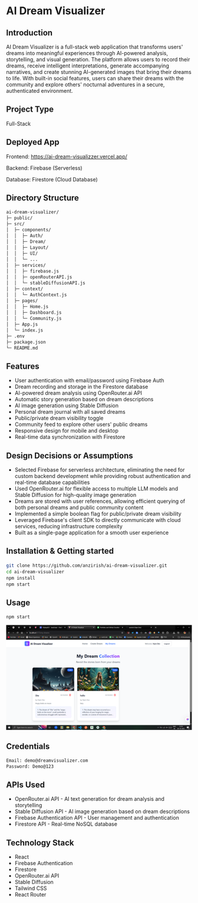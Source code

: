 # AI Dream Visualizer

## Introduction

AI Dream Visualizer is a full-stack web application that transforms users' dreams into meaningful experiences through AI-powered analysis, storytelling, and visual generation. The platform allows users to record their dreams, receive intelligent interpretations, generate accompanying narratives, and create stunning AI-generated images that bring their dreams to life. With built-in social features, users can share their dreams with the community and explore others' nocturnal adventures in a secure, authenticated environment.

## Project Type

Full-Stack

## Deployed App

Frontend: https://ai-dream-visualizzer.vercel.app/

Backend: Firebase (Serverless)

Database: Firestore (Cloud Database)

## Directory Structure

```
ai-dream-visualizer/
├─ public/
├─ src/
│  ├─ components/
│  │  ├─ Auth/
│  │  ├─ Dream/
│  │  ├─ Layout/
│  │  ├─ UI/
│  │  └─ ...
│  ├─ services/
│  │  ├─ firebase.js
│  │  ├─ openRouterAPI.js
│  │  └─ stableDiffusionAPI.js
│  ├─ context/
│  │  └─ AuthContext.js
│  ├─ pages/
│  │  ├─ Home.js
│  │  ├─ Dashboard.js
│  │  └─ Community.js
│  ├─ App.js
│  └─ index.js
├─ .env
├─ package.json
└─ README.md
```

## Features

- User authentication with email/password using Firebase Auth
- Dream recording and storage in the Firestore database
- AI-powered dream analysis using OpenRouter.ai API
- Automatic story generation based on dream descriptions
- AI image generation using Stable Diffusion
- Personal dream journal with all saved dreams
- Public/private dream visibility toggle
- Community feed to explore other users' public dreams
- Responsive design for mobile and desktop
- Real-time data synchronization with Firestore

## Design Decisions or Assumptions

- Selected Firebase for serverless architecture, eliminating the need for custom backend development while providing robust authentication and real-time database capabilities
- Used OpenRouter.ai for flexible access to multiple LLM models and Stable Diffusion for high-quality image generation
- Dreams are stored with user references, allowing efficient querying of both personal dreams and public community content
- Implemented a simple boolean flag for public/private dream visibility
- Leveraged Firebase's client SDK to directly communicate with cloud services, reducing infrastructure complexity
- Built as a single-page application for a smooth user experience

## Installation & Getting started

```bash
git clone https://github.com/anzirish/ai-dream-visualizer.git
cd ai-dream-visualizer
npm install
npm start
```

## Usage

```bash
npm start
```

![Personal Finance Dashboard Screenshot](https://github.com/anzirish/Masai/blob/main/Screenshot%20(115).png)

## Credentials

```
Email: demo@dreamvisualizer.com
Password: Demo@123
```

## APIs Used

- OpenRouter.ai API - AI text generation for dream analysis and storytelling
- Stable Diffusion API - AI image generation based on dream descriptions
- Firebase Authentication API - User management and authentication
- Firestore API - Real-time NoSQL database

## Technology Stack

- React
- Firebase Authentication
- Firestore
- OpenRouter.ai API
- Stable Diffusion
- Tailwind CSS
- React Router
